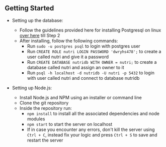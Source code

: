 ## Getting Started

- Setting up the database:
  - Follow the guidelines provided here for installing Postgresql on linux [over here](https://www.postgresqltutorial.com/postgresql-getting-started/install-postgresql-linux/) till Step 2
  - After installing, follow the following commands:
    - Run `sudo -u postgres psql` to login with postgres user
    - Run `CREATE ROLE nutri LOGIN PASSWORD 'dwryhs478';` to create a user called nutri and give it a password
    - Run `CREATE DATABASE nutridb WITH OWNER = nutri;` to create a database called nutri and assign an owner to it
    - Run `psql -h localhost -d nutridb -U nutri -p 5432` to login with user called nutri and connect to database nutridb
    
- Setting up Node.js:
  - Install Node.js and NPM using an installer or command line
  - Clone the git repository
  - Inside the repository run:
    - `npm install` to install all the associated dependencies and node modules
    - `npm start` to start the server on localhost
    - If in case you encounter any errors, don't kill the server using `Ctrl + C`, instead fix your logic and press `Ctrl + S` to save and restart the server
